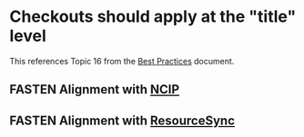 # Checkouts should apply at the "title" level 
This references Topic 16 from the [Best Practices][BEST_PRACTICES] document.

## FASTEN Alignment with [NCIP][NCIP]

## FASTEN Alignment with [ResourceSync][RS]

[BEST_PRACTICES]: https://docs.google.com/spreadsheets/d/1iQrdLVUSCW-0FWlrKNGjZJkB8nPO5Z94pg1Ie8GIKhg/
[NCIP]: http://www.ncip.info/ 
[RS]: http://www.openarchives.org/rs/toc

